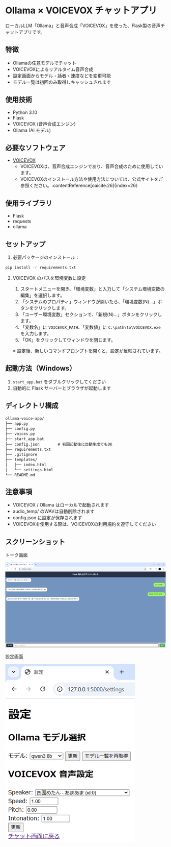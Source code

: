 # Ollama × VOICEVOX チャットアプリ

ローカルLLM「Ollama」と音声合成「VOICEVOX」を使った、Flask製の音声チャットアプリです。

## 特徴

- Ollamaの任意モデルでチャット
- VOICEVOXによるリアルタイム音声合成
- 設定画面からモデル・話者・速度などを変更可能
- モデル一覧は初回のみ取得しキャッシュされます

## 使用技術

- Python 3.10
- Flask
- VOICEVOX (音声合成エンジン)
- Ollama (AI モデル)

## 必要なソフトウェア

- [VOICEVOX](https://voicevox.hiroshiba.jp/)
  - VOICEVOXは、音声合成エンジンであり、音声合成のために使用しています。
  - VOICEVOXのインストール方法や使用方法については、公式サイトをご参照ください。:contentReference[oaicite:26]{index=26}

## 使用ライブラリ

- Flask
- requests
- ollama

## セットアップ

1. 必要パッケージのインストール：

```bash
pip install -r requirements.txt
```

2. VOICEVOX のパスを環境変数に設定
    1. スタートメニューを開き、「環境変数」と入力して「システム環境変数の編集」を選択します。
    2. 「システムのプロパティ」ウィンドウが開いたら、「環境変数(N)…」ボタンをクリックします。
    3. 「ユーザー環境変数」セクションで、「新規(N)…」ボタンをクリックします。
    4. 「変数名」に `VOICEVOX_PATH`、「変数値」に `C:\path\to\VOICEVOX.exe` を入力します。
    5. 「OK」をクリックしてウィンドウを閉じます。

   ※ 設定後、新しいコマンドプロンプトを開くと、設定が反映されています。
   
## 起動方法（Windows）

1. `start_app.bat` をダブルクリックしてください
2. 自動的に Flask サーバーとブラウザが起動します

## ディレクトリ構成

```
ollama-voice-app/
├── app.py
├── config.py
├── voices.py
├── start_app.bat   
├── config.json        # 初回起動後に自動生成でもOK
├── requirements.txt
├── .gitignore 
├── templates/
│   ├── index.html
│   └── settings.html
└── README.md
```

## 注意事項

- VOICEVOX / Ollama はローカルで起動されます
- audio_temp/ のWAVは自動削除されます
- config.json に設定が保存されます
- VOICEVOXを使用する際は、VOICEVOXの利用規約を遵守してください

## スクリーンショット

トーク画面

![トーク](./images/ollama_voice_screenshot_1.png)

設定画面

![設定](./images/ollama_voice_screenshot_2.png)

